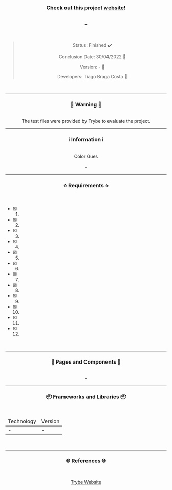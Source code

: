 <div align="center">
  <h3>
    Check out this project <a href="https://ztiagok.github.io/trybe-06.color-guess/"> website</a>! 
  <h3>
  <h2>
    -
    <br><br>
  </h2>

  > Status: Finished ✔️
  >
  > Conclusion Date: 30/04/2022 📆
  >
  > Version: - 🧪
  >
  > Developers: Tiago Braga Costa 👤

  <br>
  <hr>
  <h3>
    🚨 Warning 🚨
  </h3>
  <br>
  <span> The test files were provided by Trybe to evaluate the project. </span>
  <br>
  <hr>
  <h3>
    ℹ️ Information ℹ️
  </h3>
  <br>
  <span> Color Gues </span> 
  <br><br>
  <span> - </span>
  <br>
  <hr>
  <h3>
    ⭐ Requirements ⭐
  </h3>
  <div align="left">
  <br>
  
- [X] 1. 
- [X] 2. 
- [X] 3. 
- [X] 4. 
- [X] 5. 
- [X] 6. 
- [X] 7. 
- [X] 8.
- [X] 9. 
- [X] 10. 
- [X] 11. 
- [X] 12. 
  </div>
  <br>
  <hr>
  <h3>
    📄 Pages and Components 📄
  </h3>
  <br>
  <span> - </span>
  <br>
  <hr>
  <h3>
    📦 Frameworks and Libraries 📦
  </h3>
  <br>
  <table>
    <thead>
      <td> Technology </td>
      <td> Version </td>
    </thead>
    <tbody>
      <tr>
        <td> - </td>
        <td> - </td>
      </tr>
    </tbody>
  </table>
  <br>
  <hr>
  <h3>
    🌐 References 🌐
  </h3>
    <br>
    <p> <a href="https://www.betrybe.com/"> Trybe Website </a> </p>
</div>

